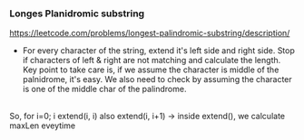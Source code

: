 ### Longes Planidromic substring
https://leetcode.com/problems/longest-palindromic-substring/description/ <br>
* For every character of the string, extend it's left side and right side. Stop if characters of left & right are not matching and calculate the length.
Key point to take care is, if we assume the character is middle of the palnidrome, it's easy. We also need to check by assuming the character is one of the middle char of the palindrome.
<br>
So, for i=0; i<strLen -> extend(i, i) also extend(i, i+1) -> inside extend(), we calculate maxLen eveytime

